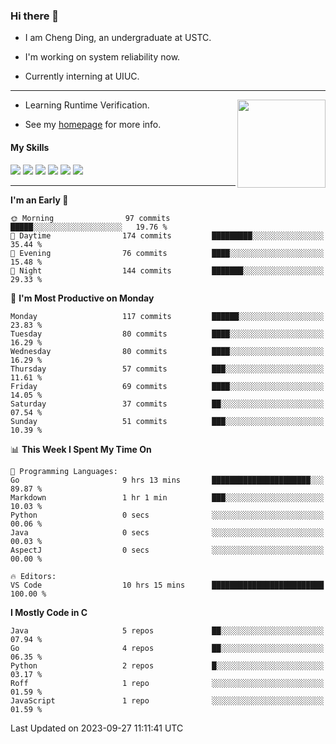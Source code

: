 ### Hi there 👋

* I am Cheng Ding, an undergraduate at USTC.
  
* I'm working on system reliability now.

* Currently interning at UIUC.

---

<img align="right" height="141" src="https://stats-of-repos-onds.vercel.app/api?username=IrisesD&theme=tokyonight&show_icons=true&count_private=true">

-  Learning Runtime Verification.

-  See my [homepage](https://irisesd.github.io) for more info.

#### My Skills

![](https://img.shields.io/badge/C++-65318e?logo=cplusplus&logoColor=fff)
![](https://img.shields.io/badge/Python-3e74a2?logo=python&logoColor=fff)
![](https://img.shields.io/badge/C-5654a2?logo=c&logoColor=fff)
![](https://img.shields.io/badge/Go-00aaff?logo=go&logoColor=fff)
![](https://img.shields.io/badge/Docker-0088ff?logo=docker&logoColor=fff)
![](https://img.shields.io/badge/Apache-D22128?logo=apache&logoColor=fff)

---
<!--START_SECTION:waka-->
**I'm an Early 🐤** 

```text
🌞 Morning                97 commits          █████░░░░░░░░░░░░░░░░░░░░   19.76 % 
🌆 Daytime                174 commits         █████████░░░░░░░░░░░░░░░░   35.44 % 
🌃 Evening                76 commits          ████░░░░░░░░░░░░░░░░░░░░░   15.48 % 
🌙 Night                  144 commits         ███████░░░░░░░░░░░░░░░░░░   29.33 % 
```
📅 **I'm Most Productive on Monday** 

```text
Monday                   117 commits         ██████░░░░░░░░░░░░░░░░░░░   23.83 % 
Tuesday                  80 commits          ████░░░░░░░░░░░░░░░░░░░░░   16.29 % 
Wednesday                80 commits          ████░░░░░░░░░░░░░░░░░░░░░   16.29 % 
Thursday                 57 commits          ███░░░░░░░░░░░░░░░░░░░░░░   11.61 % 
Friday                   69 commits          ████░░░░░░░░░░░░░░░░░░░░░   14.05 % 
Saturday                 37 commits          ██░░░░░░░░░░░░░░░░░░░░░░░   07.54 % 
Sunday                   51 commits          ███░░░░░░░░░░░░░░░░░░░░░░   10.39 % 
```


📊 **This Week I Spent My Time On** 

```text
💬 Programming Languages: 
Go                       9 hrs 13 mins       ██████████████████████░░░   89.87 % 
Markdown                 1 hr 1 min          ███░░░░░░░░░░░░░░░░░░░░░░   10.03 % 
Python                   0 secs              ░░░░░░░░░░░░░░░░░░░░░░░░░   00.06 % 
Java                     0 secs              ░░░░░░░░░░░░░░░░░░░░░░░░░   00.03 % 
AspectJ                  0 secs              ░░░░░░░░░░░░░░░░░░░░░░░░░   00.00 % 

🔥 Editors: 
VS Code                  10 hrs 15 mins      █████████████████████████   100.00 % 
```

**I Mostly Code in C** 

```text
Java                     5 repos             ██░░░░░░░░░░░░░░░░░░░░░░░   07.94 % 
Go                       4 repos             ██░░░░░░░░░░░░░░░░░░░░░░░   06.35 % 
Python                   2 repos             █░░░░░░░░░░░░░░░░░░░░░░░░   03.17 % 
Roff                     1 repo              ░░░░░░░░░░░░░░░░░░░░░░░░░   01.59 % 
JavaScript               1 repo              ░░░░░░░░░░░░░░░░░░░░░░░░░   01.59 % 
```




 Last Updated on 2023-09-27 11:11:41 UTC
<!--END_SECTION:waka-->
